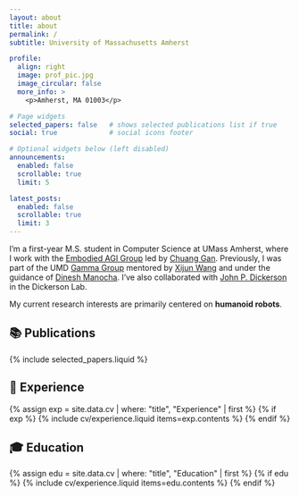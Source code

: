 ```yaml
---
layout: about
title: about
permalink: /
subtitle: University of Massachusetts Amherst

profile:
  align: right
  image: prof_pic.jpg
  image_circular: false
  more_info: >
    <p>Amherst, MA 01003</p>

# Page widgets
selected_papers: false   # shows selected publications list if true
social: true             # social icons footer

# Optional widgets below (left disabled)
announcements:
  enabled: false
  scrollable: true
  limit: 5

latest_posts:
  enabled: false
  scrollable: true
  limit: 3
---
```


I’m a first-year M.S. student in Computer Science at UMass Amherst, where I work with the
[Embodied AGI Group](https://embodied-agi.cs.umass.edu/people/) led by
[Chuang Gan](https://people.csail.mit.edu/ganchuang/).
Previously, I was part of the UMD [Gamma Group](https://gamma.umd.edu/) mentored by
[Xijun Wang](https://xijun-cs.github.io/) and under the guidance of
[Dinesh Manocha](https://www.cs.umd.edu/people/dmanocha). I’ve also collaborated with
[John P. Dickerson](https://jpdickerson.com/) in the Dickerson Lab.

My current research interests are primarily centered on **humanoid robots**.

## 📚 Publications
{% include selected_papers.liquid %}

## 💼 Experience
{% assign exp = site.data.cv | where: "title", "Experience" | first %}
{% if exp %}
  {% include cv/experience.liquid items=exp.contents %}
{% endif %}

## 🎓 Education
{% assign edu = site.data.cv | where: "title", "Education" | first %}
{% if edu %}
  {% include cv/experience.liquid items=edu.contents %}
{% endif %}


